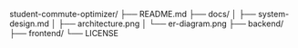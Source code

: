 student-commute-optimizer/
├── README.md
├── docs/
│   ├── system-design.md
│   ├── architecture.png
│   └── er-diagram.png
├── backend/
├── frontend/
└── LICENSE
